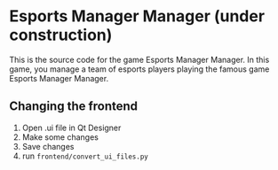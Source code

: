 # Esports Manager Manager (under construction)

This is the source code for the game Esports Manager Manager.
In this game, you manage a team of esports players playing the famous game Esports Manager Manager.

## Changing the frontend

1. Open .ui file in Qt Designer
2. Make some changes
3. Save changes
4. run `frontend/convert_ui_files.py`